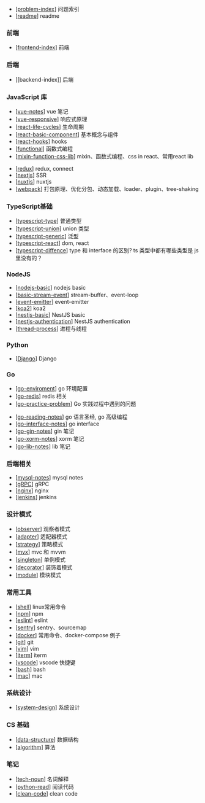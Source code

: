 - [[problem-index]] 问题索引
- [[readme]] readme

### 前端

- [[frontend-index]] 前端

### 后端

- [[backend-index]] 后端

### JavaScript 库

- [[vue-notes]] vue 笔记
- [[vue-responsive]] 响应式原理
- [[react-life-cycles]] 生命周期
- [[react-basic-component]] 基本概念与组件
- [[react-hooks]] hooks
- [[functional]] 函数式编程
- [[mixin-function-css-lib]] mixin、函数式编程、css in react、常用react lib
<!-- - [[react-virtual-dom]] 虚拟 dom -->
<!-- - [[react-fiber]] react fiber -->
<!-- - [[react-router]] router -->
- [[redux]] redux, connect
- [[nextjs]] SSR
- [[nuxtjs]] nuxtjs
- [[webpack]] 打包原理、优化分包、动态加载、loader、plugin、tree-shaking

<!-- ### JavaScript 实现 -->

<!-- - [[implement-lib]] 函数实现：debounce, throttle, bind, promise, deepcopy, async -->
<!-- - [[implement-inherice]]继承实现：prototype, object.create, object.setPrototype, class -->
<!-- - [[implement-mvvm]] 自己实现一个 mvvm -->
  
### TypeScript基础

- [[typescript-type]] 普通类型
- [[typescript-union]] union 类型
- [[typescript-generic]] 泛型
- [[typescript-react]] dom, react
- [[typescript-diffence]] type 和 interface 的区别? ts 类型中都有哪些类型是 js 里没有的？

### NodeJS

- [[nodejs-basic]] nodejs basic
- [[basic-stream-event]] stream-buffer、event-loop
- [[event-emitter]] event-emitter
- [[koa2]] koa2
- [[nestjs-basic]] NestJS basic
- [[nestjs-authentication]] NestJS authentication
- [[thread-process]] 进程与线程
<!-- - 怎么实现多进程、线程池、进程间通信、websocket 心跳包 -->

### Python

- [[Django]] Django

### Go

- [[go-enviroment]] go 环境配置
- [[go-redis]] redis 相关
- [[go-practice-problem]] Go 实践过程中遇到的问题
<!-- - [[go-practice-notes]] 实践笔记 -->
- [[go-reading-notes]] go 语言圣经, go 高级编程
- [[go-interface-notes]] go interface
- [[go-gin-notes]] gin 笔记
- [[go-xorm-notes]] xorm 笔记
- [[go-lib-notes]] lib 笔记

### 后端相关

- [[mysql-notes]] mysql notes
- [[gRPC]] gRPC
- [[nginx]] nginx
- [[jenkins]] jenkins

### 设计模式

- [[observer]] 观察者模式
- [[adapter]] 适配器模式
- [[strategy]] 策略模式
- [[mvx]] mvc 和 mvvm
- [[singleton]] 单例模式
- [[decorator]] 装饰着模式
- [[module]] 模块模式

### 常用工具

- [[shell]] linux常用命令
- [[npm]] npm
- [[eslint]] eslint
- [[sentry]] sentry、sourcemap
- [[docker]] 常用命令、docker-compose 例子
- [[git]] git
- [[vim]] vim
- [[iterm]] iterm
- [[vscode]] vscode 快捷键
- [[bash]] bash
- [[mac]] mac

### 系统设计

- [[system-design]] 系统设计

### CS 基础

- [[data-structure]] 数据结构
- [[algorithm]] 算法
<!-- - leetcode -->

### 笔记

- [[tech-noun]] 名词解释
- [[python-read]] 阅读代码
- [[clean-code]] clean code

[//begin]: # "Autogenerated link references for markdown compatibility"
[problem-index]: so/problem-index "Problem Index"
[readme]: readme "Readme"
[frontend-index]: frontend/frontend-index "Frontend Index"
[vue-notes]: frontend/vue/vue-notes "Vue Notes"
[vue-responsive]: frontend/vue/vue-responsive "Vue Responsive"
[react-life-cycles]: frontend/react/react-life-cycles "React Life Cycles"
[react-basic-component]: frontend/react/react-basic-component "React Basic Component"
[react-hooks]: frontend/react/react-hooks "React Hooks"
[functional]: frontend/javascript/functional "Functional"
[mixin-function-css-lib]: frontend/react/mixin-function-css-lib "Mixin Function Css Lib"
[redux]: frontend/react/redux "Redux"
[nextjs]: backend/nodejs/nextjs "Nextjs"
[nuxtjs]: frontend/vue/nuxtjs "Nuxtjs"
[webpack]: frontend/webpack&eslint&babel/webpack "Webpack"
[typescript-type]: frontend/typescript/typescript-type "Typescript Type"
[typescript-union]: frontend/typescript/typescript-union "Typescript Union"
[typescript-generic]: frontend/typescript/typescript-generic "Typescript Generic"
[typescript-react]: frontend/typescript/typescript-react "Typescript React"
[typescript-diffence]: frontend/typescript/typescript-diffence "Typescript Diffence"
[nodejs-basic]: backend/nodejs/nodejs-basic "Nodejs Basic"
[basic-stream-event]: backend/nodejs/basic-stream-event "Basic Stream Event"
[event-emitter]: backend/nodejs/event-emitter "Event Emitter"
[koa2]: backend/nodejs/koa2 "Koa2"
[nestjs-basic]: backend/nodejs/nestjs-basic "Nestjs Basic"
[nestjs-authentication]: backend/nodejs/nestjs-authentication "Nestjs Authentication"
[thread-process]: backend/nodejs/thread-process "Thread Process"
[Django]: backend/python/django "Django"
[go-enviroment]: backend/go/go-enviroment "Go Enviroment"
[go-redis]: backend/go/go-redis "Go Redis"
[go-practice-problem]: backend/go/go-practice-problem "Go Practice Problem"
[go-reading-notes]: backend/go/go-reading-notes "Go Reading Notes"
[go-interface-notes]: backend/go/go-interface-notes "Go Interface Notes"
[go-gin-notes]: backend/go/go-gin-notes "Go Gin Notes"
[go-xorm-notes]: backend/go/go-xorm-notes "Go Xorm Notes"
[go-lib-notes]: backend/go/go-lib-notes "Go Lib Notes"
[mysql-notes]: backend/mysql-notes "Mysql Notes"
[gRPC]: backend/go/grpc "GRPC"
[nginx]: devops/nginx "Nginx"
[jenkins]: devops/jenkins "Jenkins"
[observer]: so/observer "Observer"
[adapter]: frontend/designpattern/adapter "Adapter"
[strategy]: frontend/designpattern/strategy "Strategy"
[mvx]: so/mvx "Mvx"
[singleton]: frontend/designpattern/singleton "Singleton"
[decorator]: frontend/designpattern/decorator "Decorator"
[module]: frontend/designpattern/module "Module"
[shell]: devops/shell "Shell"
[npm]: backend/nodejs/npm "Npm"
[eslint]: frontend/webpack&eslint&babel/eslint "Eslint"
[sentry]: devops/sentry "Sentry"
[docker]: devops/docker "Docker"
[git]: devops/git "Git"
[vim]: devops/vim "Vim"
[iterm]: devops/iterm "Iterm"
[vscode]: devops/vscode "Vscode"
[bash]: devops/bash "Bash"
[mac]: devops/mac "Mac"
[system-design]: algorithm&design/system-design "System Design"
[data-structure]: algorithm&design/data-structure "Data-structure"
[algorithm]: algorithm&design/algorithm "Algorithm"
[tech-noun]: book/tech-noun "Tech Noun"
[python-read]: backend/python/python-read "Python Read"
[clean-code]: book/clean-code "Clean Code"
[//end]: # "Autogenerated link references"